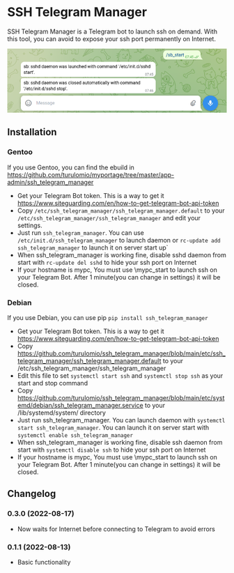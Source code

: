 # SSH Telegram Manager
SSH Telegram Manager is a Telegram bot to launch ssh on demand. With this tool, you can avoid to expose your ssh port permanently on Internet.

![Screenshot of a working SSH Telegram Manager bot](https://github.com/turulomio/ssh_telegram_manager/blob/main/doc/telegram_bot.png)

## Installation
### Gentoo

If you use Gentoo, you can find the ebuild in https://github.com/turulomio/myportage/tree/master/app-admin/ssh_telegram_manager

- Get your Telegram Bot token. This is a way to get it https://www.siteguarding.com/en/how-to-get-telegram-bot-api-token
- Copy `/etc/ssh_telegram_manager/ssh_telegram_manager.default` to your `/etc/ssh_telegram_manager/ssh_telegram_manager` and edit your settings.
- Just run `ssh_telegram_manager`. You can use `/etc/init.d/ssh_telegram_manager` to launch daemon or `rc-update add ssh_telegram_manager` to launch it on server start up`
- When ssh_telegram_manager is working fine, disable sshd daemon from start with `rc-update del sshd` to hide your ssh port on Internet
- If your hostname is mypc, You must use \mypc_start to launch ssh on your Telegram Bot. After 1 minute(you can change in settings) it will be closed.


### Debian

If you use Debian, you can use pip `pip install ssh_telegram_manager`

- Get your Telegram Bot token. This is a way to get it https://www.siteguarding.com/en/how-to-get-telegram-bot-api-token
- Copy https://github.com/turulomio/ssh_telegram_manager/blob/main/etc/ssh_telegram_manager/ssh_telegram_manager.default to your /etc/ssh_telegram_manager/ssh_telegram_manager
- Edit this file to set `systemctl start ssh` and `systemctl stop ssh` as your start and stop command
- Copy https://github.com/turulomio/ssh_telegram_manager/blob/main/etc/systemd/debian/ssh_telegram_manager.service to your /lib/systemd/system/ directory
- Just run ssh_telegram_manager. You can launch daemon with `systemctl start ssh_telegram_manager`. You can launch it on server start with `systemctl enable ssh_telegram_manager`
- When ssh_telegram_manager is working fine, disable ssh daemon from start with `systemctl disable ssh` to hide your ssh port on Internet
- If your hostname is mypc, You must use \mypc_start to launch ssh on your Telegram Bot. After 1 minute(you can change in settings) it will be closed.


## Changelog

### 0.3.0 (2022-08-17)
- Now waits for Internet before connecting to Telegram to avoid errors

### 0.1.1 (2022-08-13)
- Basic functionality
